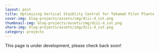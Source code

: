 ```yaml
---
layout: post
title: Optimizing Vertical Staiblity Control for Tokamak Pilot Plants
cover-img: blog-projects/assets/img/diii-d_cut.png
thumbnail-img: blog-projects/assets/img/diii-d_cut.png
share-img: blog-projects/assets/img/diii-d_cut.png
category: projects
---
```

 
This page is under development, please check back soon!